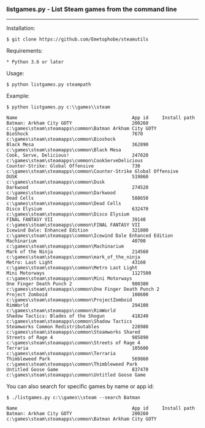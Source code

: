 
### listgames.py - List Steam games from the command line
---

Installation:

    $ git clone https://github.com/Emetophobe/steamutils

Requirements:

    * Python 3.6 or later

Usage:

    $ python listgames.py steampath

Example:

    $ python listgames.py c:\\games\\steam

    Name                                          App id     Install path
    Batman: Arkham City GOTY                      200260     c:\games\steam\steamapps\common\Batman Arkham City GOTY
    BioShock                                      7670       c:\games\steam\steamapps\common\Bioshock
    Black Mesa                                    362890     c:\games\steam\steamapps\common\Black Mesa
    Cook, Serve, Delicious!                       247020     c:\games\steam\steamapps\common\CookServeDelicious
    Counter-Strike: Global Offensive              730        c:\games\steam\steamapps\common\Counter-Strike Global Offensive
    DUSK                                          519860     c:\games\steam\steamapps\common\Dusk
    Darkwood                                      274520     c:\games\steam\steamapps\common\Darkwood
    Dead Cells                                    588650     c:\games\steam\steamapps\common\Dead Cells
    Disco Elysium                                 632470     c:\games\steam\steamapps\common\Disco Elysium
    FINAL FANTASY VII                             39140      c:\games\steam\steamapps\common\FINAL FANTASY VII
    Icewind Dale: Enhanced Edition                321800     c:\games\steam\steamapps\common\Icewind Dale Enhanced Edition
    Machinarium                                   40700      c:\games\steam\steamapps\common\Machinarium
    Mark of the Ninja                             214560     c:\games\steam\steamapps\common\mark_of_the_ninja
    Metro: Last Light                             43160      c:\games\steam\steamapps\common\Metro Last Light
    Mini Motorways                                1127500    c:\games\steam\steamapps\common\Mini Motorways
    One Finger Death Punch 2                      980300     c:\games\steam\steamapps\common\One Finger Death Punch 2
    Project Zomboid                               108600     c:\games\steam\steamapps\common\ProjectZomboid
    RimWorld                                      294100     c:\games\steam\steamapps\common\RimWorld
    Shadow Tactics: Blades of the Shogun          418240     c:\games\steam\steamapps\common\Shadow Tactics
    Steamworks Common Redistributables            228980     c:\games\steam\steamapps\common\Steamworks Shared
    Streets of Rage 4                             985890     c:\games\steam\steamapps\common\Streets of Rage 4
    Terraria                                      105600     c:\games\steam\steamapps\common\Terraria
    Thimbleweed Park                              569860     c:\games\steam\steamapps\common\Thimbleweed Park
    Untitled Goose Game                           837470     c:\games\steam\steamapps\common\Untitled Goose Game


You can also search for specific games by name or app id:

    $ ./listgames.py c:\\games\\steam --search Batman

    Name                                          App id     Install path
    Batman: Arkham City GOTY                      200260     c:\games\steam\steamapps\common\Batman Arkham City GOTY
